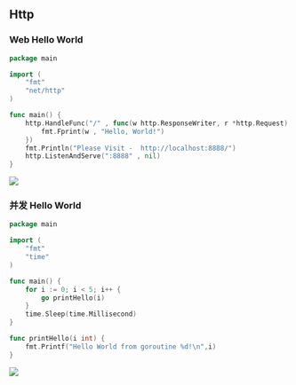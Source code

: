 <!--
 * @Description: 
 * @Version: 1.0
 * @Author: DaLao
 * @Email: dalao_li@163.com
 * @Date: 2021-01-16 17:59:34
 * @LastEditors: DaLao
 * @LastEditTime: 2022-03-27 22:51:13
-->

## Http


### Web Hello World

```go
package main

import (
    "fmt"
    "net/http"
)

func main() {
    http.HandleFunc("/" , func(w http.ResponseWriter, r *http.Request) {
        fmt.Fprint(w , "Hello, World!")
    })
    fmt.Println("Please Visit -  http://localhost:8888/")
    http.ListenAndServe(":8888" , nil)
}
```

![](https://cdn.hurra.ltd/img/20210110181933.png)


### 并发 Hello World

```go
package main

import (
	"fmt"
	"time"
)

func main() {
	for i := 0; i < 5; i++ {
		go printHello(i)
	}
	time.Sleep(time.Millisecond)
}

func printHello(i int) {
	fmt.Printf("Hello World from goroutine %d!\n",i)
}
```

![](https://cdn.hurra.ltd/img/20210110194117.png)
